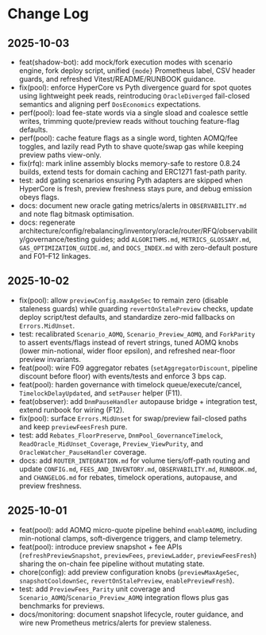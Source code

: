 # Change Log

## 2025-10-03

- feat(shadow-bot): add mock/fork execution modes with scenario engine, fork deploy script, unified `{mode}` Prometheus label, CSV header guards, and refreshed Vitest/README/RUNBOOK guidance.
- fix(pool): enforce HyperCore vs Pyth divergence guard for spot quotes using lightweight peek reads, reintroducing `OracleDiverged` fail-closed semantics and aligning perf `DosEconomics` expectations.
- perf(pool): load fee-state words via a single sload and coalesce settle writes, trimming quote/preview reads without touching feature-flag defaults.
- perf(pool): cache feature flags as a single word, tighten AOMQ/fee toggles, and lazily read Pyth to shave quote/swap gas while keeping preview paths view-only.
- fix(rfq): mark inline assembly blocks memory-safe to restore 0.8.24 builds, extend tests for domain caching and ERC1271 fast-path parity.
- test: add gating scenarios ensuring Pyth adapters are skipped when HyperCore is fresh, preview freshness stays pure, and debug emission obeys flags.
- docs: document new oracle gating metrics/alerts in `OBSERVABILITY.md` and note flag bitmask optimisation.
- docs: regenerate architecture/config/rebalancing/inventory/oracle/router/RFQ/observability/governance/testing guides; add `ALGORITHMS.md`, `METRICS_GLOSSARY.md`, `GAS_OPTIMIZATION_GUIDE.md`, and `DOCS_INDEX.md` with zero-default posture and F01–F12 linkages.

## 2025-10-02

- fix(pool): allow `previewConfig.maxAgeSec` to remain zero (disable staleness guards) while guarding `revertOnStalePreview` checks, update deploy script/test defaults, and standardize zero-mid fallbacks on `Errors.MidUnset`.
- test: recalibrated `Scenario_AOMQ`, `Scenario_Preview_AOMQ`, and `ForkParity` to assert events/flags instead of revert strings, tuned AOMQ knobs (lower min-notional, wider floor epsilon), and refreshed near-floor preview invariants.
- feat(pool): wire F09 aggregator rebates (`setAggregatorDiscount`, pipeline discount before floor) with events/tests and enforce 3 bps cap.
- feat(pool): harden governance with timelock queue/execute/cancel, `TimelockDelayUpdated`, and `setPauser` helper (F11).
- feat(observer): add `DnmPauseHandler` autopause bridge + integration test, extend runbook for wiring (F12).
- fix(pool): surface `Errors.MidUnset` for swap/preview fail-closed paths and keep `previewFeesFresh` pure.
- test: add `Rebates_FloorPreserve`, `DnmPool_GovernanceTimelock`, `ReadOracle_MidUnset_Coverage`, `Preview_ViewPurity`, and `OracleWatcher_PauseHandler` coverage.
- docs: add `ROUTER_INTEGRATION.md` for volume tiers/off-path routing and update `CONFIG.md`, `FEES_AND_INVENTORY.md`, `OBSERVABILITY.md`, `RUNBOOK.md`, and `CHANGELOG.md` for rebates, timelock operations, autopause, and preview freshness.

## 2025-10-01

- feat(pool): add AOMQ micro-quote pipeline behind `enableAOMQ`, including min-notional clamps, soft-divergence triggers, and clamp telemetry.
- feat(pool): introduce preview snapshot + fee APIs (`refreshPreviewSnapshot`, `previewFees`, `previewLadder`, `previewFeesFresh`) sharing the on-chain fee pipeline without mutating state.
- chore(config): add preview configuration knobs (`previewMaxAgeSec`, `snapshotCooldownSec`, `revertOnStalePreview`, `enablePreviewFresh`).
- test: add `PreviewFees_Parity` unit coverage and `Scenario_AOMQ`/`Scenario_Preview_AOMQ` integration flows plus gas benchmarks for previews.
- docs/monitoring: document snapshot lifecycle, router guidance, and wire new Prometheus metrics/alerts for preview staleness.
